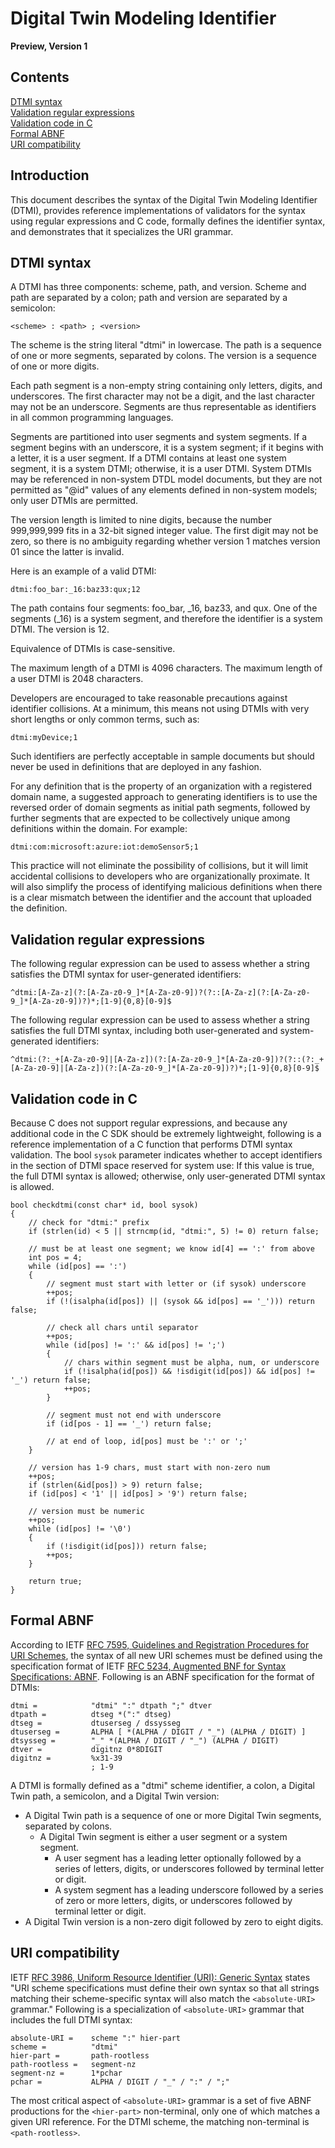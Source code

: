 # Digital Twin Modeling Identifier
**Preview, Version 1**

## Contents
[DTMI syntax](#DTMI-syntax)<br>
[Validation regular expressions](#validation-regular-expressions)<br>
[Validation code in C](#validation-code-in-C)<br>
[Formal ABNF](#formal-ABNF)<br>
[URI compatibility](#URI-compatibility)<br>

## Introduction
This document describes the syntax of the Digital Twin Modeling Identifier (DTMI), provides reference implementations of validators for the syntax using regular expressions and C code, formally defines the identifier syntax, and demonstrates that it specializes the URI grammar.

## DTMI syntax
A DTMI has three components: scheme, path, and version.  Scheme and path are separated by a colon; path and version are separated by a semicolon:

`<scheme> : <path> ; <version>`

The scheme is the string literal "dtmi" in lowercase.  The path is a sequence of one or more segments, separated by colons.  The version is a sequence of one or more digits.

Each path segment is a non-empty string containing only letters, digits, and underscores.  The first character may not be a digit, and the last character may not be an underscore.  Segments are thus representable as identifiers in all common programming languages.

Segments are partitioned into user segments and system segments.  If a segment begins with an underscore, it is a system segment; if it begins with a letter, it is a user segment.  If a DTMI contains at least one system segment, it is a system DTMI; otherwise, it is a user DTMI.  System DTMIs may be referenced in non-system DTDL model documents, but they are not permitted as "@id" values of any elements defined in non-system models; only user DTMIs are permitted.

The version length is limited to nine digits, because the number 999,999,999 fits in a 32-bit signed integer value.  The first digit may not be zero, so there is no ambiguity regarding whether version 1 matches version 01 since the latter is invalid.

Here is an example of a valid DTMI:

`dtmi:foo_bar:_16:baz33:qux;12`

The path contains four segments: foo_bar, _16, baz33, and qux.  One of the segments (_16) is a system segment, and therefore the identifier is a system DTMI.  The version is 12.

Equivalence of DTMIs is case-sensitive.

The maximum length of a DTMI is 4096 characters.  The maximum length of a user DTMI is 2048 characters.

Developers are encouraged to take reasonable precautions against identifier collisions.  At a minimum, this means not using DTMIs with very short lengths or only common terms, such as:

`dtmi:myDevice;1`

Such identifiers are perfectly acceptable in sample documents but should never be used in definitions that are deployed in any fashion.

For any definition that is the property of an organization with a registered domain name, a suggested approach to generating identifiers is to use the reversed order of domain segments as initial path segments, followed by further segments that are expected to be collectively unique among definitions within the domain.  For example:

`dtmi:com:microsoft:azure:iot:demoSensor5;1`

This practice will not eliminate the possibility of collisions, but it will limit accidental collisions to developers who are organizationally proximate.  It will also simplify the process of identifying malicious definitions when there is a clear mismatch between the identifier and the account that uploaded the definition.

## Validation regular expressions

The following regular expression can be used to assess whether a string satisfies the DTMI syntax for user-generated identifiers:

```
^dtmi:[A-Za-z](?:[A-Za-z0-9_]*[A-Za-z0-9])?(?::[A-Za-z](?:[A-Za-z0-9_]*[A-Za-z0-9])?)*;[1-9]{0,8}[0-9]$
```

The following regular expression can be used to assess whether a string satisfies the full DTMI syntax, including both user-generated and system-generated identifiers:

```
^dtmi:(?:_+[A-Za-z0-9]|[A-Za-z])(?:[A-Za-z0-9_]*[A-Za-z0-9])?(?::(?:_+[A-Za-z0-9]|[A-Za-z])(?:[A-Za-z0-9_]*[A-Za-z0-9])?)*;[1-9]{0,8}[0-9]$
```

## Validation code in C

Because C does not support regular expressions, and because any additional code in the C SDK should be extremely lightweight, following is a reference implementation of a C function that performs DTMI syntax validation.  The bool `sysok` parameter indicates whether to accept identifiers in the section of DTMI space reserved for system use:  If this value is true, the full DTMI syntax is allowed; otherwise, only user-generated DTMI syntax is allowed.

```
bool checkdtmi(const char* id, bool sysok)
{
    // check for "dtmi:" prefix
    if (strlen(id) < 5 || strncmp(id, "dtmi:", 5) != 0) return false;

    // must be at least one segment; we know id[4] == ':' from above
    int pos = 4;
    while (id[pos] == ':')
    {
        // segment must start with letter or (if sysok) underscore
        ++pos;
        if (!(isalpha(id[pos]) || (sysok && id[pos] == '_'))) return false;

        // check all chars until separator
        ++pos;
        while (id[pos] != ':' && id[pos] != ';')
        {
            // chars within segment must be alpha, num, or underscore
            if (!isalpha(id[pos]) && !isdigit(id[pos]) && id[pos] != '_') return false;
            ++pos;
        }

        // segment must not end with underscore
        if (id[pos - 1] == '_') return false;

        // at end of loop, id[pos] must be ':' or ';'
    }

    // version has 1-9 chars, must start with non-zero num
    ++pos;
    if (strlen(&id[pos]) > 9) return false;
    if (id[pos] < '1' || id[pos] > '9') return false;

    // version must be numeric
    ++pos;
    while (id[pos] != '\0')
    {
        if (!isdigit(id[pos])) return false;
        ++pos;
    }

    return true;
}
```

## Formal ABNF

According to IETF [RFC 7595, Guidelines and Registration Procedures for URI Schemes](https://tools.ietf.org/html/rfc7595), the syntax of all new URI schemes must be defined using the specification format of IETF [RFC 5234, Augmented BNF for Syntax Specifications: ABNF](https://tools.ietf.org/html/rfc5234).  Following is an ABNF specification for the format of DTMIs:

```
dtmi =            "dtmi" ":" dtpath ";" dtver
dtpath =          dtseg *(":" dtseg)
dtseg =           dtuserseg / dssysseg
dtuserseg =       ALPHA [ *(ALPHA / DIGIT / "_") (ALPHA / DIGIT) ]
dtsysseg =        "_" *(ALPHA / DIGIT / "_") (ALPHA / DIGIT)
dtver =           digitnz 0*8DIGIT
digitnz =         %x31-39
                  ; 1-9
```

A DTMI is formally defined as a "dtmi" scheme identifier, a colon, a Digital Twin path, a semicolon, and a Digital Twin version:

* A Digital Twin path is a sequence of one or more Digital Twin segments, separated by colons.
  * A Digital Twin segment is either a user segment or a system segment.
    * A user segment has a leading letter optionally followed by a series of letters, digits, or underscores followed by terminal letter or digit.
    * A system segment has a leading underscore followed by a series of zero or more letters, digits, or underscores followed by terminal letter or digit.
* A Digital Twin version is a non-zero digit followed by zero to eight digits.

## URI compatibility

IETF [RFC 3986, Uniform Resource Identifier (URI): Generic Syntax](https://tools.ietf.org/html/rfc3986) states "URI scheme specifications must define their own syntax so that all strings matching their scheme-specific syntax will also match the `<absolute-URI>` grammar."  Following is a specialization of `<absolute-URI>` grammar that includes the full DTMI syntax:

```
absolute-URI =    scheme ":" hier-part
scheme =          "dtmi"
hier-part =       path-rootless
path-rootless =   segment-nz
segment-nz =      1*pchar
pchar =           ALPHA / DIGIT / "_" / ":" / ";"
```

The most critical aspect of `<absolute-URI>` grammar is a set of five ABNF productions for the `<hier-part>` non-terminal, only one of which matches a given URI reference.  For the DTMI scheme, the matching non-terminal is `<path-rootless>`.
